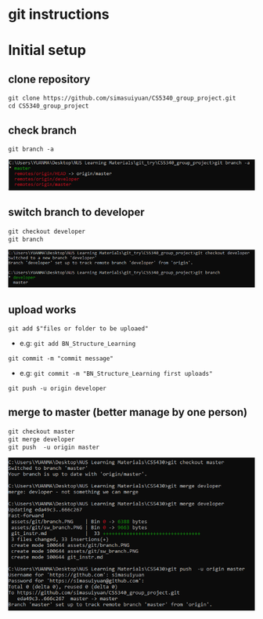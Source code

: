 # git instructions

# Initial setup

## clone repository
```
git clone https://github.com/simasuiyuan/CS5340_group_project.git
cd CS5340_group_project
```
## check branch
```
git branch -a
```
![image info](./assets/git/branch.PNG)
## switch branch to developer
```
git checkout developer
git branch 
```
![image info](./assets/git/sw_branch.PNG)

## upload works
```
git add $"files or folder to be uploaed"
```
* e.g: ```git add BN_Structure_Learning```
```
git commit -m "commit message"
```
* e.g: ```git commit -m "BN_Structure_Learning first uploads"```
```
git push -u origin developer
```

## merge to master (better manage by one person)
```
git checkout master
git merge developer
git push  -u origin master
```
![image info](./assets/git/merge.PNG)